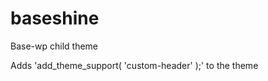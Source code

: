 baseshine
=========

Base-wp child theme

Adds 'add_theme_support( 'custom-header' );' to the theme
